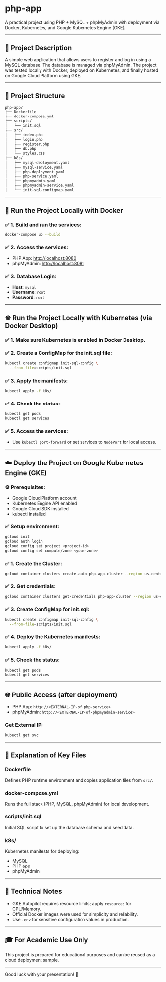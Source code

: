 
# php-app

A practical project using PHP + MySQL + phpMyAdmin with deployment via Docker, Kubernetes, and Google Kubernetes Engine (GKE).

---

## 📌 Project Description
A simple web application that allows users to register and log in using a MySQL database. The database is managed via phpMyAdmin. The project was tested locally with Docker, deployed on Kubernetes, and finally hosted on Google Cloud Platform using GKE.

---

## 📁 Project Structure
```bash
php-app/
├── Dockerfile
├── docker-compose.yml
├── scripts/
│   └── init.sql
├── src/
│   ├── index.php
│   ├── login.php
│   ├── register.php
│   ├── db.php
│   └── styles.css
├── k8s/
│   ├── mysql-deployment.yaml
│   ├── mysql-service.yaml
│   ├── php-deployment.yaml
│   ├── php-service.yaml
│   ├── phpmyadmin.yaml
│   ├── phpmyadmin-service.yaml
│   └── init-sql-configmap.yaml
```

---

## 🐳 Run the Project Locally with Docker

### ✅ 1. Build and run the services:
```bash
docker-compose up --build
```

### ✅ 2. Access the services:
- PHP App: [http://localhost:8080](http://localhost:8080)
- phpMyAdmin: [http://localhost:8081](http://localhost:8081)

### ✅ 3. Database Login:
- **Host**: `mysql`
- **Username**: `root`
- **Password**: `root`

---

## ☸️ Run the Project Locally with Kubernetes (via Docker Desktop)

### ✅ 1. Make sure Kubernetes is enabled in Docker Desktop.

### ✅ 2. Create a ConfigMap for the init.sql file:
```bash
kubectl create configmap init-sql-config \
  --from-file=scripts/init.sql
```

### ✅ 3. Apply the manifests:
```bash
kubectl apply -f k8s/
```

### ✅ 4. Check the status:
```bash
kubectl get pods
kubectl get services
```

### ✅ 5. Access the services:
- Use `kubectl port-forward` or set services to `NodePort` for local access.

---

## ☁️ Deploy the Project on Google Kubernetes Engine (GKE)

### ⚙️ Prerequisites:
- Google Cloud Platform account
- Kubernetes Engine API enabled
- Google Cloud SDK installed
- kubectl installed

### ✅ Setup environment:
```bash
gcloud init
gcloud auth login
gcloud config set project <project-id>
gcloud config set compute/zone <your-zone>
```

### ✅ 1. Create the Cluster:
```bash
gcloud container clusters create-auto php-app-cluster --region us-central1
```

### ✅ 2. Get credentials:
```bash
gcloud container clusters get-credentials php-app-cluster --region us-central1
```

### ✅ 3. Create ConfigMap for init.sql:
```bash
kubectl create configmap init-sql-config \
  --from-file=scripts/init.sql
```

### ✅ 4. Deploy the Kubernetes manifests:
```bash
kubectl apply -f k8s/
```

### ✅ 5. Check the status:
```bash
kubectl get pods
kubectl get services
```

---

## 🌐 Public Access (after deployment)
- PHP App: `http://<EXTERNAL-IP-of-php-service>`
- phpMyAdmin: `http://<EXTERNAL-IP-of-phpmyadmin-service>`

### Get External IP:
```bash
kubectl get svc
```

---

## 📂 Explanation of Key Files

### Dockerfile
Defines PHP runtime environment and copies application files from `src/`.

### docker-compose.yml
Runs the full stack (PHP, MySQL, phpMyAdmin) for local development.

### scripts/init.sql
Initial SQL script to set up the database schema and seed data.

### k8s/
Kubernetes manifests for deploying:
- MySQL
- PHP app
- phpMyAdmin

---

## 🧠 Technical Notes
- GKE Autopilot requires resource limits; apply `resources` for CPU/Memory.
- Official Docker images were used for simplicity and reliability.
- Use `.env` for sensitive configuration values in production.

---

## 🎓 For Academic Use Only
This project is prepared for educational purposes and can be reused as a cloud deployment sample.

---

Good luck with your presentation! 🚀
